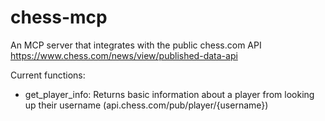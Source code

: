 # chess-mcp

An MCP server that integrates with the public chess.com API 
https://www.chess.com/news/view/published-data-api

Current functions:

<ul>
    <li>get_player_info: Returns basic information about a player from looking up their username (api.chess.com/pub/player/{username})</li>
</ul>